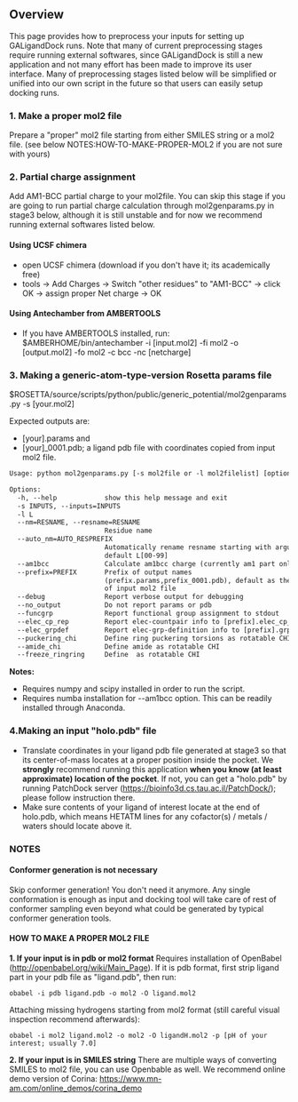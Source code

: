 ## Overview
This page provides how to preprocess your inputs for setting up GALigandDock runs. Note that many of current preprocessing stages require running external softwares, since GALigandDock is still a new application and not many effort has been made to improve its user interface. Many of preprocessing stages listed below will be simplified or unified into our own script in the future so that users can easily setup docking runs.

### 1. Make a proper mol2 file
Prepare a "proper" mol2 file starting from either SMILES string or a mol2 file.
(see below NOTES:HOW-TO-MAKE-PROPER-MOL2 if you are not sure with yours)

### 2. Partial charge assignment
Add AM1-BCC partial charge to your mol2file. You can skip this stage if you are going to 
run partial charge calculation through mol2genparams.py in stage3 below, although it is still unstable and for now we recommend running external softwares listed below.

#### Using UCSF chimera
- open UCSF chimera (download if you don't have it; its academically free)
- tools -> Add Charges -> Switch "other residues" to "AM1-BCC" -> click OK -> assign proper Net charge -> OK

#### Using Antechamber from AMBERTOOLS
- If you have AMBERTOOLS installed, run:
$AMBERHOME/bin/antechamber -i [input.mol2] -fi mol2 -o [output.mol2] -fo mol2 -c bcc -nc [netcharge] 

### 3. Making a generic-atom-type-version Rosetta params file

$ROSETTA/source/scripts/python/public/generic_potential/mol2genparams.py -s [your.mol2]

Expected outputs are:
- [your].params and
- [your]_0001.pdb; a ligand pdb file with coordinates copied from input mol2 file.

```html
Usage: python mol2genparams.py [-s mol2file or -l mol2filelist] [options]

Options:
  -h, --help            show this help message and exit
  -s INPUTS, --inputs=INPUTS
  -l L                  
  --nm=RESNAME, --resname=RESNAME
                        Residue name
  --auto_nm=AUTO_RESPREFIX
                        Automatically rename resname starting with argument;
                        default L[00-99]
  --am1bcc              Calculate am1bcc charge (currently am1 part only; bcc will be added soon)
  --prefix=PREFIX       Prefix of output names
                        (prefix.params,prefix_0001.pdb), default as the prefix
                        of input mol2 file
  --debug               Report verbose output for debugging
  --no_output           Do not report params or pdb
  --funcgrp             Report functional group assignment to stdout
  --elec_cp_rep         Report elec-countpair info to [prefix].elec_cp_ref
  --elec_grpdef         Report elec-grp-definition info to [prefix].grpref
  --puckering_chi       Define ring puckering torsions as rotatable CHI
  --amide_chi           Define amide as rotatable CHI
  --freeze_ringring     Define  as rotatable CHI
```

**Notes:**

* Requires numpy and scipy installed in order to run the script.
* Requires numba installation for --am1bcc option. This can be readily installed through Anaconda.

### 4.Making an input "holo.pdb" file
- Translate coordinates in your ligand pdb file generated at stage3 so that its center-of-mass locates at a proper position inside the pocket. We __strongly__ recommend running this application __when you know (at least approximate) location of the pocket__. If not, you can get a "holo.pdb" by running PatchDock server (https://bioinfo3d.cs.tau.ac.il/PatchDock/); please follow instruction there.
- Make sure contents of your ligand of interest locate at the end of holo.pdb, which means HETATM lines for any cofactor(s) / metals / waters should locate above it.

### NOTES
#### Conformer generation is not necessary
Skip conformer generation! You don't need it anymore. Any single conformation is enough as input and docking tool will take care of rest of conformer sampling even beyond what could be generated by typical conformer generation tools.

#### HOW TO MAKE A PROPER MOL2 FILE
**1. If your input is in pdb or mol2 format**
Requires installation of OpenBabel (http://openbabel.org/wiki/Main_Page). If it is pdb format, first strip ligand part in your pdb file as "ligand.pdb", then run:
```
obabel -i pdb ligand.pdb -o mol2 -O ligand.mol2 
```

Attaching missing hydrogens starting from mol2 format (still careful visual inspection recommend afterwards):
```
obabel -i mol2 ligand.mol2 -o mol2 -O ligandH.mol2 -p [pH of your interest; usually 7.0]
```

**2. If your input is in SMILES string**
There are multiple ways of converting SMILES to mol2 file, you can use Openbable as well. We recommend online demo version of Corina:
https://www.mn-am.com/online_demos/corina_demo